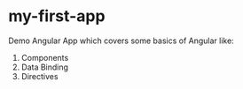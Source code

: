 # my-first-app
Demo Angular App which covers some basics of Angular like:
1. Components 
2. Data Binding
3. Directives
